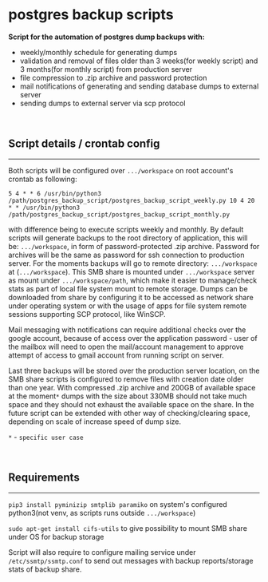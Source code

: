 # postgres backup scripts

**Script for the automation of postgres dump backups with:**

* weekly/monthly schedule for generating dumps
* validation and removal of files older than 3 weeks(for weekly script) and 3 months(for monthly script) from production server
* file compression to .zip archive and password protection
* mail notifications of generating and sending database dumps to external server
* sending dumps to external server via scp protocol

<br>

## Script details / crontab config
---
Both scripts will be configured over `.../workspace` on root account's crontab as following:

`5 4 * * 6 /usr/bin/python3 /path/postgres_backup_script/postgres_backup_script_weekly.py
10 4 20 * * /usr/bin/python3 /path/postgres_backup_script/postgres_backup_script_monthly.py`

with difference being to execute scripts weekly and monthly. By default scripts will generate backups to the root directory of application, this will be: `.../workspace`, in form of password-protected .zip archive. Password for archives will be the same as password for ssh connection to production server. For the moments backups will go to remote directory: `.../workspace` at (`.../workspace`). This SMB share is mounted under `.../workspace` server as mount under `.../workspace/path`, which make it easier to manage/check stats as part of local file system mount to remote storage. Dumps can be downloaded from share by configuring it to be accessed as network share under operating system or with the usage of apps for file system remote sessions supporting SCP protocol, like WinSCP.

Mail messaging with notifications can require additional checks over the google account, because of access over the application password - user of the mailbox will need to open the mail/account management to approve attempt of access to gmail account from running script on server.

Last three backups will be stored over the production server location, on the SMB share scripts is configured to remove files with creation date older than one year. With compressed .zip archive and 200GB of available space at the moment`*` dumps with the size about 330MB should not take much space and they should not exhaust the available space on the share. In the future script can be extended with other way of checking/clearing space, depending on scale of increase speed of dump size.

`*` - `specific user case`

<br>

## Requirements
---

`pip3 install pyminizip
smtplib
paramiko` on system's configured python3(not venv, as scripts runs outside `.../workspace`)

`sudo apt-get install cifs-utils` to give possibility to mount SMB share under OS for backup storage

Script will also require to configure mailing service under `/etc/ssmtp/ssmtp.conf` to send out messages with backup reports/storage stats of backup share.